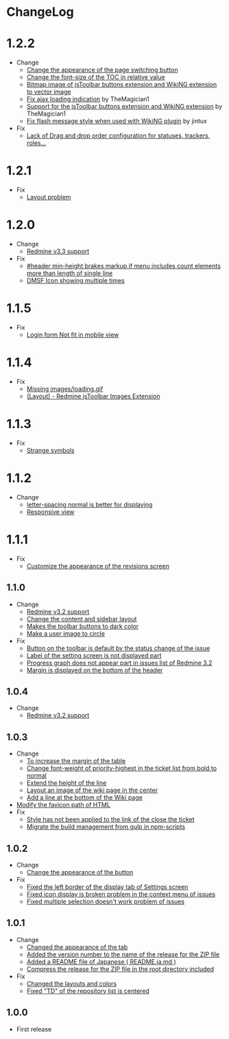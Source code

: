 # ChangeLog

# 1.2.2

* Change
  * [Change the appearance of the page switching button](https://github.com/akabekobeko/redmine-theme-minimalflat2/issues/85)
  * [Change the font-size of the TOC in relative value](https://github.com/akabekobeko/redmine-theme-minimalflat2/issues/84)
  * [Bitmap image of jsToolbar buttons extension and WikiNG extension to vector image](https://github.com/akabekobeko/redmine-theme-minimalflat2/issues/78)
  * [Fix ajax loading indication](https://github.com/akabekobeko/redmine-theme-minimalflat2/pull/80) by TheMagician1
  * [Support for the jsToolbar buttons extension and WikiNG extension](https://github.com/akabekobeko/redmine-theme-minimalflat2/pull/73)  by TheMagician1
  * [Fix flash message style when used with WikiNG plugin](https://github.com/akabekobeko/redmine-theme-minimalflat2/pull/79) by jintux
* Fix
  * [Lack of Drag and drop order configuration for statuses, trackers, roles...](https://github.com/akabekobeko/redmine-theme-minimalflat2/issues/75)

# 1.2.1

* Fix
  * [Layout problem](https://github.com/akabekobeko/redmine-theme-minimalflat2/issues/72)

# 1.2.0

* Change
  * [Redmine v3.3 support](https://github.com/akabekobeko/redmine-theme-minimalflat2/issues/70)
* Fix
  * [#header min-height brakes markup if menu includes count elements more than length of single line](https://github.com/akabekobeko/redmine-theme-minimalflat2/issues/69)
  * [DMSF Icon showing multiple times](https://github.com/akabekobeko/redmine-theme-minimalflat2/issues/71)

# 1.1.5

* Fix
  * [Login form Not fit in mobile view](https://github.com/akabekobeko/redmine-theme-minimalflat2/issues/68)

# 1.1.4

* Fix
  * [Missing images/loading.gif](https://github.com/akabekobeko/redmine-theme-minimalflat2/issues/65)
  * [(Layout) - Redmine jsToolbar Images Extension](https://github.com/akabekobeko/redmine-theme-minimalflat2/issues/66)

# 1.1.3

* Fix
  * [Strange symbols](https://github.com/akabekobeko/redmine-theme-minimalflat2/issues/61)

# 1.1.2

* Change
  * [letter-spacing normal is better for displaying](https://github.com/akabekobeko/redmine-theme-minimalflat2/issues/59)
  * [Responsive view](https://github.com/akabekobeko/redmine-theme-minimalflat2/issues/58)

# 1.1.1

* Fix
  * [Customize the appearance of the revisions screen](https://github.com/akabekobeko/redmine-theme-minimalflat2/issues/56)

## 1.1.0

* Change
  * [Redmine v3.2 support](https://github.com/akabekobeko/redmine-theme-minimalflat2/issues/53)
  * [Change the content and sidebar layout](https://github.com/akabekobeko/redmine-theme-minimalflat2/issues/47)
  * [Makes the toolbar buttons to dark color](https://github.com/akabekobeko/redmine-theme-minimalflat2/issues/46)
  * [Make a user image to circle](https://github.com/akabekobeko/redmine-theme-minimalflat2/issues/44)
* Fix
  * [Button on the toolbar is default by the status change of the issue](https://github.com/akabekobeko/redmine-theme-minimalflat2/issues/52)
  * [Label of the setting screen is not displayed part](https://github.com/akabekobeko/redmine-theme-minimalflat2/issues/50)
  * [Progress graph does not appear part in issues list of Redmine 3.2](https://github.com/akabekobeko/redmine-theme-minimalflat2/issues/49)
  * [Margin is displayed on the bottom of the header](https://github.com/akabekobeko/redmine-theme-minimalflat2/issues/48)

## 1.0.4

* Change
  * [Redmine v3.2 support](https://github.com/akabekobeko/redmine-theme-minimalflat2/issues/39)

## 1.0.3

* Change
  * [To increase the margin of the table](https://github.com/akabekobeko/redmine-theme-minimalflat2/issues/38)
  * [Change font-weight of priority-highest in the ticket list from bold to normal](https://github.com/akabekobeko/redmine-theme-minimalflat2/issues/37)
  * [Extend the height of the line](https://github.com/akabekobeko/redmine-theme-minimalflat2/issues/36)
  * [Layout an image of the wiki page in the center](https://github.com/akabekobeko/redmine-theme-minimalflat2/issues/35)
  * [Add a line at the bottom of the Wiki page](https://github.com/akabekobeko/redmine-theme-minimalflat2/issues/34)
* [Modify the favicon path of HTML](https://github.com/akabekobeko/redmine-theme-minimalflat2/issues/33)
* Fix
  * [Style has not been applied to the link of the close the ticket](https://github.com/akabekobeko/redmine-theme-minimalflat2/issues/32)
  * [Migrate the build management from gulp in npm-scripts](https://github.com/akabekobeko/redmine-theme-minimalflat2/issues/31)

## 1.0.2

* Change
  * [Change the appearance of the button](https://github.com/akabekobeko/redmine-theme-minimalflat2/issues/28)
* Fix
  * [Fixed the left border of the display tab of Settings screen](https://github.com/akabekobeko/redmine-theme-minimalflat2/issues/29)
  * [Fixed icon display is broken problem in the context menu of issues](https://github.com/akabekobeko/redmine-theme-minimalflat2/issues/27)
  * [Fixed multiple selection doesn't work problem of issues](https://github.com/akabekobeko/redmine-theme-minimalflat2/issues/25)

## 1.0.1

* Change
  * [Changed the appearance of the tab](https://github.com/akabekobeko/redmine-theme-minimalflat2/issues/24)
  * [Added the version number to the name of the release for the ZIP file](https://github.com/akabekobeko/redmine-theme-minimalflat2/issues/22)
  * [Added a README file of Japanese ( README.ja.md )](https://github.com/akabekobeko/redmine-theme-minimalflat2/issues/21)
  * [Compress the release for the ZIP file in the root directory included](https://github.com/akabekobeko/redmine-theme-minimalflat2/issues/20)
* Fix
  * [Changed the layouts and colors](https://github.com/akabekobeko/redmine-theme-minimalflat2/issues/18)
  * [Fixed "TD" of the repository list is centered](https://github.com/akabekobeko/redmine-theme-minimalflat2/issues/17)

## 1.0.0

* First release
